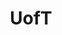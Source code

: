 ---
title: UofT
crosslinks:
- uwaterloo
- cscareerquestions
- xkcd
- Thailand
- IAmA
- place
- math
- toronto
- livven
- yorku
- UTSC
- AMAAggregator
- autotldr
- UTM
- AskReddit
- canada
- UBC
- AskTrumpSupporters
- politics
- funny
---